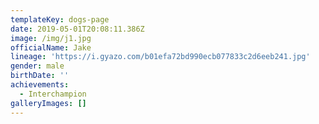 ```yaml
---
templateKey: dogs-page
date: 2019-05-01T20:08:11.386Z
image: /img/j1.jpg
officialName: Jake
lineage: 'https://i.gyazo.com/b01efa72bd990ecb077833c2d6eeb241.jpg'
gender: male
birthDate: ''
achievements:
  - Interchampion
galleryImages: []
---
```


